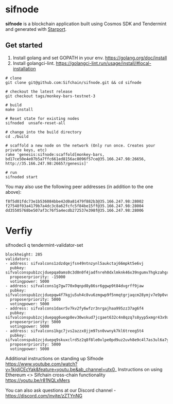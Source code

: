 # sifnode

**sifnode** is a blockchain application built using Cosmos SDK and Tendermint and generated with [Starport](https://github.com/tendermint/starport).

## Get started

1. Install golang and set GOPATH in your env. https://golang.org/doc/install
2. Install golangci-lint. https://golangci-lint.run/usage/install/#local-installation

```
# clone
git clone git@github.com:Sifchain/sifnode.git && cd sifnode

# checkout the latest release
git checkout tags/monkey-bars-testnet-3

# build
make install

# Reset state for existing nodes
sifnoded  unsafe-reset-all

# change into the build directory
cd ./build

# scaffold a new node on the network (Only run once. Creates your private keys, etc)
rake 'genesis:sifnode:scaffold[monkey-bars, bd17ce50e4e07b5a7ffc661ed8156ac8096f57ce@35.166.247.98:26656, http://35.166.247.98:26657/genesis]'

# run
sifnoded start
```

You may also use the following peer addresses (in addition to the one above):

```
f8f5d01fdc73e1b536084bbe42d0a81479f882b3@35.166.247.98:28002
f27548f03a4179b7a4dc3c8a62fcfc5f84be15ff@35.166.247.98:28004
dd35505768be507af3c76f5a4ecdb272537e398f@35.166.247.98:28006
```

# Verfiy
sifnodecli q tendermint-validator-set
```
blockheight: 285
validators:
- address: sifvalcons1zdzdqejfsn49ntnzynl5aukctaj66mpkt5e6vj
  pubkey: sifvalconspub1zcjduepqa0ams0c3d0n0f4jadfnreh0dxlmknk46x39ngumv7hgkzahgregs99qjpz
  proposerpriority: -15000
  votingpower: 5000
- address: sifvalcons1g7gw770x0qnpd8y86sr6ggwp9t84dvgrff9jaw
  pubkey: sifvalconspub1zcjduepqw4f7kgju5uh4c8vu6zmgwp9f5nmqtgrjaqcm28ymjv7e9p0vqxxq0t6ujv
  proposerpriority: 5000
  votingpower: 5000
- address: sifvalcons1daxr5v7kv2fy6wfzr3nrgajhaa995zz37ag6f4
  pubkey: sifvalconspub1zcjduepqg6ueqp8ev30wskud7jcgaet632c4n8qzq7s8yyp5xmgr43x9x69s397kpy
  proposerpriority: 5000
  votingpower: 5000
- address: sifvalcons1kgc7jvs2azzx8jjm97sn0vwnyk7kl6treeg5t4
  pubkey: sifvalconspub1zcjduepq9skuxclrd5z2q8f8le0xlpe0pd9uz2uvh8e9c4l7as3ul6a7y86qtlhvzr
  proposerpriority: 5000
  votingpower: 5000
```


Additional instructions on standing up Sifnode https://www.youtube.com/watch?v=1kjdjCEcYak&feature=youtu.be&ab_channel=utx0_
Instructions on using Ethereum <> Sifchain cross-chain functionality https://youtu.be/r81NQLxMers

You can also ask questions at our Discord channel - https://discord.com/invite/zZTYnNG
